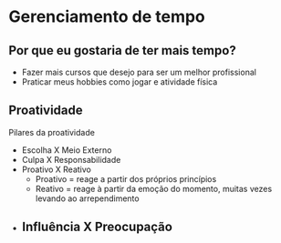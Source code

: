 # Gerenciamento de tempo

## Por que eu gostaria de ter mais tempo?

- Fazer mais cursos que desejo para ser um melhor profissional
- Praticar meus hobbies como jogar e atividade física

## Proatividade

Pilares da proatividade

- Escolha X Meio Externo
- Culpa X Responsabilidade
- Proativo X Reativo
	- Proativo = reage a partir dos próprios princípios
	- Reativo = reage à partir da emoção do momento, muitas vezes levando ao arrependimento
- Influência X Preocupação
	- 
<!--stackedit_data:
eyJoaXN0b3J5IjpbLTg5ODE0Mzg0MywtODQ2NjQwMDc4LDczMD
k5ODExNl19
-->